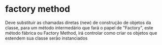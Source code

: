 # factory method

Deve substituir as chamadas diretas (new) de construção de objetos da classe, para um método intermedário que fará o papel de "Factory", este método fábrica ou Factory Method, irá controlar como criar os objetos que estendem sua classe serão instanciados